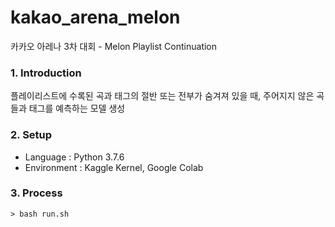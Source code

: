 # kakao_arena_melon
카카오 아레나 3차 대회 - Melon Playlist Continuation

### 1. Introduction
플레이리스트에 수록된 곡과 태그의 절반 또는 전부가 숨겨져 있을 때, 주어지지 않은 곡들과 태그를 예측하는 모델 생성

### 2. Setup
- Language : Python 3.7.6
- Environment : Kaggle Kernel, Google Colab

### 3. Process

```
> bash run.sh
```
